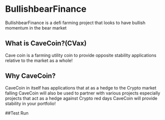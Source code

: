 # BullishbearFinance
BullishbearFinance is a defi farming project that looks to have bullish momentum in the bear market

## What is CaveCoin?(CVax) 
Cave coin is a farming utility coin to provide opposite stability applications relative to the market as a whole!
 
## Why CaveCoin? 
CaveCoin in itself has applications that at as a hedge to the Crypto market falling 
CaveCoin will also be used to partner with various projects especially projects that act as a hedge against Crypto red days
CaveCoin will provide stability in your portfolio!

##Test Run
